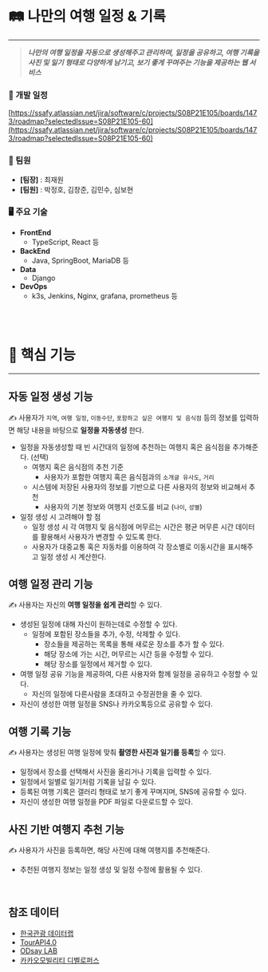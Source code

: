 # 🛤️ 나만의 여행 일정 & 기록

---

<aside>

> ***나만의 여행 일정을 자동으로 생성해주고 관리하며, 일정을 공유하고, 여행 기록을 사진 및 일기 형태로 다양하게 남기고, 보기 좋게 꾸며주는 기능을 제공하는 웹 서비스***
> 

### 📅 개발 일정

[https://ssafy.atlassian.net/jira/software/c/projects/S08P21E105/boards/1473/roadmap?selectedIssue=S08P21E105-60](https://ssafy.atlassian.net/jira/software/c/projects/S08P21E105/boards/1473/roadmap?selectedIssue=S08P21E105-60)

### 🙍 팀원

- **[팀장]** : 최재원
- **[팀원]** : 박정호, 김창준, 김민수, 심보현

### 🖥️ 주요 기술

- **FrontEnd**
    - TypeScript, React 등
- **BackEnd**
    - Java, SpringBoot, MariaDB 등
- **Data**
    - Django
- **DevOps**
    - k3s, Jenkins, Nginx, grafana, prometheus 등
</aside>

<br><br>

# 🎯 핵심 기능
---
## 자동 일정 생성 기능

✍️ 사용자가 `지역`, `여행 일정`, `이동수단`, `포함하고 싶은 여행지 및 음식점` 등의 정보를 입력하면 해당 내용을 바탕으로 **일정을 자동생성** 한다.

- 일정을 자동생성할 때 빈 시간대의 일정에 추천하는 여행지 혹은 음식점을 추가해준다. (선택)
    - 여행지 혹은 음식점의 추천 기준
        - 사용자가 포함한 여행지 혹은 음식점과의 `소개글 유사도`, `거리`
    - 시스템에 저장된 사용자의 정보를 기반으로 다른 사용자의 정보와 비교해서 추천
        - 사용자의 기본 정보와 여행지 선호도를 비교 (`나이`, `성별`)
- 일정 생성 시 고려해야 할 점
    - 일정 생성 시 각 여행지 및 음식점에 머무르는 시간은 평균 머무른 시간 데이터를 활용해서 사용자가 변경할 수 있도록 한다.
    - 사용자가 대중교통 혹은 자동차를 이용하여 각 장소별로 이동시간을 표시해주고 일정 생성 시 계산한다.

## 여행 일정 관리 기능

✍️ 사용자는 자신의 **여행 일정을 쉽게 관리**할 수 있다.

- 생성된 일정에 대해 자신이 원하는데로 수정할 수 있다.
    - 일정에 포함된 장소들을 추가, 수정, 삭제할 수 있다.
        - 장소들을 제공하는 목록을 통해 새로운 장소를 추가 할 수 있다.
        - 해당 장소에 가는 시간, 머무르는 시간 등을 수정할 수 있다.
        - 해당 장소를 일정에서 제거할 수 있다.
- 여행 일정 공유 기능을 제공하여, 다른 사용자와 함께 일정을 공유하고 수정할 수 있다.
    - 자신의 일정에 다른사람을 초대하고 수정권한을 줄 수 있다.
- 자신이 생성한 여행 일정을 SNS나 카카오톡등으로 공유할 수 있다.

## 여행 기록 기능

✍️ 사용자는 생성된 여행 일정에 맞춰 **촬영한 사진과 일기를 등록**할 수 있다.

- 일정에서 장소를 선택해서 사진을 올리거나 기록을 입력할 수 있다.
- 일정에서 일별로 일기처럼 기록을 남길 수 있다.
- 등록된 여행 기록은 갤러리 형태로 보기 좋게 꾸며지며, SNS에 공유할 수 있다.
- 자신이 생성한 여행 일정을 PDF 파일로 다운로드할 수 있다.

## 사진 기반 여행지 추천 기능

✍️ 사용자가 사진을 등록하면, 해당 사진에 대해 여행지를 추천해준다.

- 추천된 여행지 정보는 일정 생성 및 일정 수정에 활용될 수 있다.

<br>

## 참조 데이터

- [한국관광 데이터랩](https://datalab.visitkorea.or.kr/datalab/portal/loc/getTourDataFormView.do?contId=2498819)
- [TourAPI4.0](https://api.visitkorea.or.kr/#/)
- [ODsay LAB](https://lab.odsay.com/)
- [카카오모빌리티 디벨로퍼스](https://developers.kakaomobility.com/)

